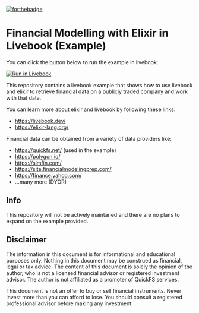 [![forthebadge](https://forthebadge.com/images/badges/made-with-elixir.svg)](https://forthebadge.com)

# Financial Modelling with Elixir in Livebook (Example)

You can click the button below to run the example in livebook:

[![Run in Livebook](https://livebook.dev/badge/v1/blue.svg)](https://livebook.dev/run?url=https%3A%2F%2Fraw.githubusercontent.com%2Fnrrso%2Ffinancial-modelling-elixir-livebook%2Fmain%2Fnotebook.livemd)

This repository contains a livebook example that shows how
to use livebook and elixir to retrieve financial data on a 
publicly traded company and work with that data.

You can learn more about elixir and livebook by following 
these links:
* https://livebook.dev/
* https://elixir-lang.org/

Financial data can be obtained from a variety of data providers like:
* https://quickfs.net/ (used in the example)
* https://polygon.io/
* https://simfin.com/
* https://site.financialmodelingprep.com/
* https://finance.yahoo.com/
* ...many more (DYOR)

## Info 
This repository will not be actively maintaned and there are
no plans to expand on the example provided.

## Disclaimer 
The information in this document is for informational and educational purposes only. Nothing in this document may be construed as financial, legal or tax advice. The content of this document is solely the opinion of the author, who is not a licensed financial advisor or registered investment advisor. The author is not affiliated as a promoter of QuickFS services.

This document is not an offer to buy or sell financial instruments. Never invest more than you can afford to lose. You should consult a registered professional advisor before making any investment.
